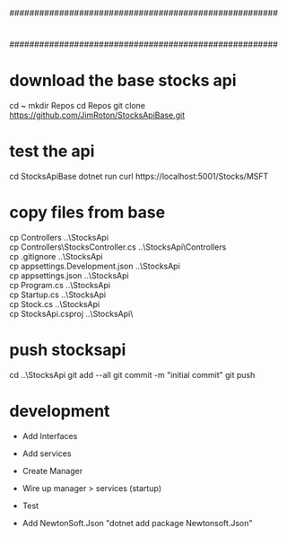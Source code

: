 ######################################################
# 
# 
# 
######################################################

# download the base stocks api
cd ~
mkdir Repos
cd Repos
git clone https://github.com/JimRoton/StocksApiBase.git

# test the api
cd StocksApiBase
dotnet run
curl https://localhost:5001/Stocks/MSFT

# copy files from base
cp Controllers ..\StocksApi\
cp Controllers\StocksController.cs ..\StocksApi\Controllers\
cp .gitignore ..\StocksApi\
cp appsettings.Development.json ..\StocksApi\
cp appsettings.json ..\StocksApi\
cp Program.cs ..\StocksApi\
cp Startup.cs ..\StocksApi\
cp Stock.cs ..\StocksApi\
cp StocksApi.csproj ..\StocksApi\

# push stocksapi
cd ..\StocksApi
git add --all
git commit -m "initial commit"
git push

# development
- Add Interfaces
- Add services
- Create Manager
- Wire up manager > services (startup)
- Test

- Add NewtonSoft.Json "dotnet add package Newtonsoft.Json"
